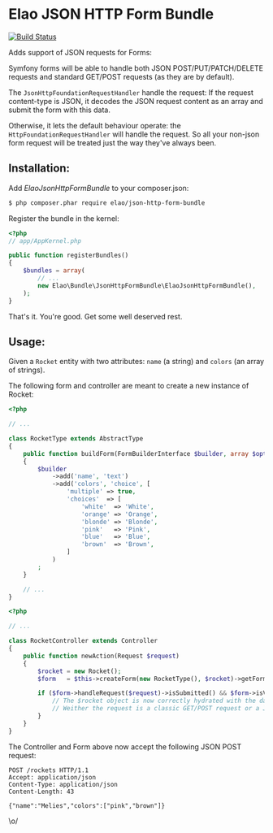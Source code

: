 Elao JSON HTTP Form Bundle
==========================

[![Build Status](https://travis-ci.org/Elao/ElaoJsonHttpFormBundle.svg)](https://travis-ci.org/Elao/ElaoJsonHttpFormBundle)

Adds support of JSON requests for Forms:

Symfony forms will be able to handle both JSON POST/PUT/PATCH/DELETE requests and standard GET/POST requests (as they are by default).

The `JsonHttpFoundationRequestHandler` handle the request: If the request content-type is JSON, it decodes the JSON request content as an array and submit the form with this data.

Otherwise, it lets the default behaviour operate: the `HttpFoundationRequestHandler` will handle the request. So all your non-json form request will be treated just the way they've always been.

Installation:
-------------

Add _ElaoJsonHttpFormBundle_ to your composer.json:

```bash
$ php composer.phar require elao/json-http-form-bundle
```

Register the bundle in the kernel:

```php
<?php
// app/AppKernel.php

public function registerBundles()
{
    $bundles = array(
        // ...
        new Elao\Bundle\JsonHttpFormBundle\ElaoJsonHttpFormBundle(),
    );
}
```

That's it. You're good. Get some well deserved rest.

Usage:
---------

Given a `Rocket` entity with two attributes: `name` (a string) and `colors` (an array of strings).

The following form and controller are meant to create a new instance of Rocket:

```php
<?php

// ...

class RocketType extends AbstractType
{
    public function buildForm(FormBuilderInterface $builder, array $options)
    {
        $builder
            ->add('name', 'text')
            ->add('colors', 'choice', [
                'multiple' => true,
                'choices'  => [
                    'white'  => 'White',
                    'orange' => 'Orange',
                    'blonde' => 'Blonde',
                    'pink'   => 'Pink',
                    'blue'   => 'Blue',
                    'brown'  => 'Brown',
                ]
            )
        ;
    }

    // ...
}
```

```php
<?php

// ...

class RocketController extends Controller
{
    public function newAction(Request $request)
    {
        $rocket = new Rocket();
        $form   = $this->createForm(new RocketType(), $rocket)->getForm();

        if ($form->handleRequest($request)->isSubmitted() && $form->isValid()) {
            // The $rocket object is now correctly hydrated with the data from the form.
            // Weither the request is a classic GET/POST request or a JSON one.
        }
    }
}
```

The Controller and Form above now accept the following JSON POST request:

```http
POST /rockets HTTP/1.1
Accept: application/json
Content-Type: application/json
Content-Length: 43

{"name":"Melies","colors":["pink","brown"]}
```

\o/
